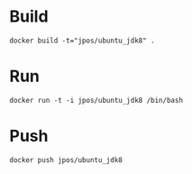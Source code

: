 # Build 

```
docker build -t="jpos/ubuntu_jdk8" .
```

# Run

```
docker run -t -i jpos/ubuntu_jdk8 /bin/bash
```

# Push

```
docker push jpos/ubuntu_jdk8
```

